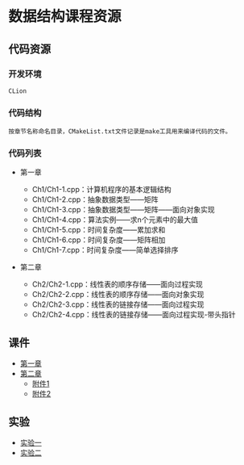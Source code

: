 # 数据结构课程资源
## 代码资源
### 开发环境
	CLion
### 代码结构
	按章节名称命名目录，CMakeList.txt文件记录是make工具用来编译代码的文件。
### 代码列表	
* 第一章
	* Ch1/Ch1-1.cpp：计算机程序的基本逻辑结构
	* Ch1/Ch1-2.cpp：抽象数据类型——矩阵
	* Ch1/Ch1-3.cpp：抽象数据类型——矩阵——面向对象实现
	* Ch1/Ch1-4.cpp：算法实例——求n个元素中的最大值
	* Ch1/Ch1-5.cpp：时间复杂度——累加求和
	* Ch1/Ch1-6.cpp：时间复杂度——矩阵相加
	* Ch1/Ch1-7.cpp：时间复杂度——简单选择排序

* 第二章
	* Ch2/Ch2-1.cpp：线性表的顺序存储——面向过程实现
	* Ch2/Ch2-2.cpp：线性表的顺序存储——面向对象实现
	* Ch2/Ch2-3.cpp：线性表的链接存储——面向过程实现
	* Ch2/Ch2-4.cpp：线性表的链接存储——面向过程实现-带头指针

## 课件
* [第一章](http://59.47.179.191:9106/index.php/s/lAUgP8z8rS2TI7G)
* [第二章](http://59.47.179.191:9106/index.php/s/tgqx9sN63KKD3bC)
	* [附件1](http://59.47.179.191:9106/index.php/s/iaBCkaRjedBJQA3)
	* [附件2](http://59.47.179.191:9106/index.php/s/mvYM5jnjgA0VqA9)

## 实验
* [实验一](http://59.47.179.191:9106/index.php/s/UaSnxeHtpXkK6JR)
* [实验二](http://59.47.179.191:9106/index.php/s/bLdAeAZ0ifJI7bb)
